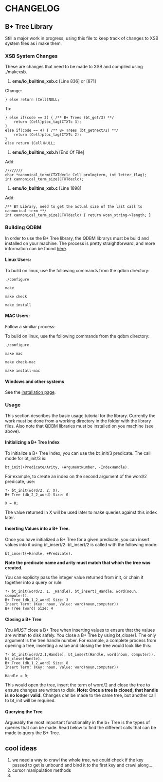 CHANGELOG
=========

## B+ Tree Library

Still a major work in progress, using this file to keep track of changes to XSB system files as i make them.

### XSB System Changes

These are changes that need to be made to XSB and compiled using ./makexsb.

1. __emu/io_builtins_xsb.c__ \[Line 836\] or \[871\]

Change:

	} else return (Cell)NULL;

To:

	} else if(code == 3) { /** B+ Trees (bt_get/3) **/
    	return (Cell)ptoc_tag(CTXTc 3);
 	} 
  	else if(code == 4) { /** B+ Trees (bt_getnext/2) **/
    	return (Cell)ptoc_tag(CTXTc 2);
  	} 
  	else return (Cell)NULL;


1. __emu/io_builtins_xsb.h__ \[End Of File\]

Add:

    ////////
    char *canonical_term(CTXTdeclc Cell prologterm, int letter_flag);
    int cannonical_term_size(CTXTdeclc);

1. __emu/io_builtins_xsb.c__ \[Line 1898\]

Add:

    /** BT Library, need to get the actual size of the last call to cannonical term **/
    int cannonical_term_size(CTXTdeclc) { return wcan_string->length; }

### Building QDBM

In order to use the B+ Tree library, the QDBM librarys must be build and installed on your machine. The process is pretty straightforward, and more information can be found [here](http://fallabs.com/qdbm/spex.html#installation).

#### Linux Users:

To build on linux, use the following commands from the qdbm directory:

  `./configure`

  `make`

  `make check`
  
  `make install`

#### MAC Users:

Follow a similiar process:

To build on linux, use the following commands from the qdbm directory:

  `./configure`

  `make mac`

  `make check-mac`
  
  `make install-mac`

#### Windows and other systems 
See the [installation page](http://fallabs.com/qdbm/spex.html#installation).

### Usage

This section describes the basic usage tutorial for the library. Currently the work must be done from a working directory in the folder with the library files. Also note that QDBM libraries must be installed on you machine (see above).

#### Initializing a B+ Tree Index

To initialize a B+ Tree Index, you can use the bt_init/3 predicate. The call mode for bt_init/3 is:
    
    bt_init(+Predicate/Arity, +ArgumentNumber, -IndexHandle).

For example, to create an index on the second argument of the word/2 predicate, use:

    ?- bt_init(word/2, 2, X).
    B+ Tree (db_2_2_word) Size: 0

    X = 0;

The value returned in X will be used later to make queries against this index later.

#### Inserting Values into a B+ Tree.

Once you have initialized a B+ Tree for a given predicate, you can insert values into it using bt_insert/2. bt_insert/2 is called with the following mode:
    
    bt_insert(+Handle, +Predicate).

__Note the predicate name and arity must match that which the tree was created.__

You can explicity pass the integer value returned from init, or chain it together into a query or rule:

    ?- bt_init(word/2, 1, _Handle), bt_insert(_Handle, word(noun, computer)).
    B+ Tree (db_1_2_word) Size: 3
    Insert Term: (Key: noun, Value: word(noun,computer))
    B+ Tree (word) Size: 4

#### Closing a B+ Tree

You _MUST_ close a B+ Tree when inserting values to ensure that the values are written to disk safely. You close a B+ Tree by using bt_close/1. The only argument is the tree handle number. For example, a complete process from opening a tree, inserting a value and closing the tree would look like this:

    ?- bt_init(word/2,1,Handle), bt_insert(Handle, word(noun, computer)), bt_close(Handle).
    B+ Tree (db_1_2_word) Size: 8
    Insert Term: (Key: noun, Value: word(noun,computer))

    Handle = 0;

This would open the tree, insert the term of word/2 and close the tree to ensure changes are written to disk. __Note: Once a tree is closed, that handle is no longer valid.__ Changes can be made to the same tree, but another call to bt_init will be required.

#### Querying the Tree

Argueably the most important functionality in the b+ Tree is the types of queries that can be made. Read below to find the different calls that can be made to query the B+ Tree.


## cool ideas

1. we need a way to crawl the whole tree, we could check if the key passed to get is unbound and bind it to the first key and crawl along....
1. cursor manipulation methods
1. 

